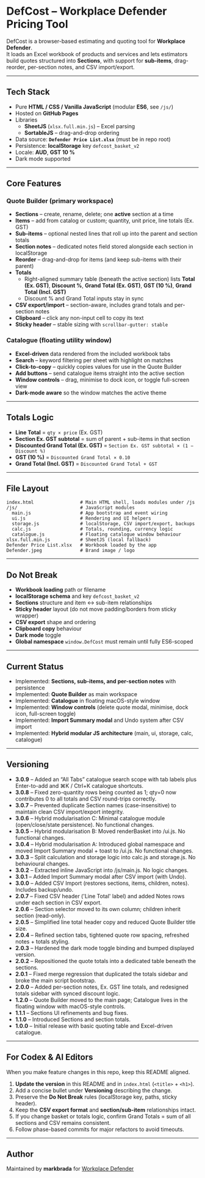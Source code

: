 # DefCost – Workplace Defender Pricing Tool

DefCost is a browser-based estimating and quoting tool for **Workplace Defender**.  
It loads an Excel workbook of products and services and lets estimators build quotes structured into **Sections**, with support for **sub-items**, drag-reorder, per-section notes, and CSV import/export.

---

## Tech Stack

- Pure **HTML / CSS / Vanilla JavaScript** (modular **ES6**, see `/js/`)
- Hosted on **GitHub Pages**
- Libraries  
  - **SheetJS** (`xlsx.full.min.js`) – Excel parsing  
  - **SortableJS** – drag-and-drop ordering
- Data source: **`Defender Price List.xlsx`** (must be in repo root)
- Persistence: **localStorage** key `defcost_basket_v2`
- Locale: **AUD**, **GST 10 %**
- Dark mode supported

---

## Core Features

### Quote Builder (primary workspace)

- **Sections** – create, rename, delete; one **active** section at a time  
- **Items** – add from catalog or custom; quantity, unit price, line totals (Ex. GST)  
- **Sub-items** – optional nested lines that roll up into the parent and section totals  
- **Section notes** – dedicated notes field stored alongside each section in localStorage  
- **Reorder** – drag-and-drop for items (and keep sub-items with their parent)  
- **Totals**
  - Right-aligned summary table (beneath the active section) lists **Total (Ex. GST)**, **Discount %**, **Grand Total (Ex. GST)**, **GST (10 %)**, **Grand Total (Incl. GST)**
  - Discount % and Grand Total inputs stay in sync  
- **CSV export/import** – section-aware, includes grand totals and per-section notes  
- **Clipboard** – click any non-input cell to copy its text  
- **Sticky header** – stable sizing with `scrollbar-gutter: stable`

### Catalogue (floating utility window)

- **Excel-driven** data rendered from the included workbook tabs  
- **Search** – keyword filtering per sheet with highlight on matches  
- **Click-to-copy** – quickly copies values for use in the Quote Builder  
- **Add buttons** – send catalogue items straight into the active section  
- **Window controls** – drag, minimise to dock icon, or toggle full-screen view  
- **Dark-mode aware** so the window matches the active theme

---

## Totals Logic

- **Line Total** = `qty × price` (Ex. GST)  
- **Section Ex. GST subtotal** = sum of parent + sub-items in that section  
- **Discounted Grand Total (Ex. GST)** = `Section Ex. GST subtotal × (1 − Discount %)`  
- **GST (10 %)** = `Discounted Grand Total × 0.10`  
- **Grand Total (Incl. GST)** = `Discounted Grand Total + GST`

---

## File Layout

```
index.html                 # Main HTML shell, loads modules under /js
/js/                       # JavaScript modules
  main.js                  # App bootstrap and event wiring
  ui.js                    # Rendering and UI helpers
  storage.js               # localStorage, CSV import/export, backups
  calc.js                  # Totals, rounding, currency logic
  catalogue.js             # Floating catalogue window behaviour
xlsx.full.min.js           # SheetJS (local fallback)
Defender Price List.xlsx   # Workbook loaded by the app
Defender.jpeg              # Brand image / logo
```

---

## Do Not Break

- **Workbook loading** path or filename  
- **localStorage schema** and key `defcost_basket_v2`  
- **Sections** structure and item ↔ sub-item relationships  
- **Sticky header** layout (do not move padding/borders from sticky wrapper)  
- **CSV export** shape and ordering  
- **Clipboard copy** behaviour  
- **Dark mode** toggle  
- **Global namespace** `window.DefCost` must remain until fully ES6-scoped  

---

## Current Status

- Implemented: **Sections, sub-items, and per-section notes** with persistence  
- Implemented: **Quote Builder** as main workspace  
- Implemented: **Catalogue** in floating macOS-style window  
- Implemented: **Window controls** (delete quote modal, minimise, dock icon, full-screen toggle)  
- Implemented: **Import Summary modal** and Undo system after CSV import  
- Implemented: **Hybrid modular JS architecture** (main, ui, storage, calc, catalogue)

---

## Versioning

- **3.0.9** – Added an “All Tabs” catalogue search scope with tab labels plus Enter-to-add and ⌘K / Ctrl+K catalogue shortcuts.
- **3.0.8** – Fixed zero-quantity rows being counted as 1; qty=0 now contributes 0 to all totals and CSV round-trips correctly.
- **3.0.7** – Prevented duplicate Section names (case-insensitive) to maintain clean CSV import/export integrity.
- **3.0.6** – Hybrid modularisation C: Minimal catalogue module (open/close/state persistence). No functional changes.
- **3.0.5** – Hybrid modularisation B: Moved renderBasket into /ui.js. No functional changes.  
- **3.0.4** – Hybrid modularisation A: Introduced global namespace and moved Import Summary modal + toast to /ui.js. No functional changes.  
- **3.0.3** – Split calculation and storage logic into calc.js and storage.js. No behavioural changes.  
- **3.0.2** – Extracted inline JavaScript into /js/main.js. No logic changes.  
- **3.0.1** – Added Import Summary modal after CSV import (with Undo).  
- **3.0.0** – Added CSV Import (restores sections, items, children, notes). Includes backup/undo.  
- **2.0.7** – Fixed CSV header ('Line Total' label) and added Notes rows under each section in CSV export.  
- **2.0.6** – Section selector moved to its own column; children inherit section (read-only).  
- **2.0.5** – Simplified line total header copy and reduced Quote Builder title size.  
- **2.0.4** – Refined section tabs, tightened quote row spacing, refreshed notes + totals styling.  
- **2.0.3** – Hardened the dark mode toggle binding and bumped displayed version.  
- **2.0.2** – Repositioned the quote totals into a dedicated table beneath the sections.  
- **2.0.1** – Fixed merge regression that duplicated the totals sidebar and broke the main script bootstrap.  
- **2.0.0** – Added per-section notes, Ex. GST line totals, and redesigned totals sidebar with synced discount logic.  
- **1.2.0** – Quote Builder moved to the main page; Catalogue lives in the floating window with macOS-style controls.  
- **1.1.1** – Sections UI refinements and bug fixes.  
- **1.1.0** – Introduced Sections and section totals.  
- **1.0.0** – Initial release with basic quoting table and Excel-driven catalogue.

---

## For Codex & AI Editors

When you make feature changes in this repo, keep this README aligned.

1. **Update the version** in this README and in `index.html` (`<title>` + `<h1>`).  
2. Add a concise bullet under **Versioning** describing the change.  
3. Preserve the **Do Not Break** rules (localStorage key, paths, sticky header).  
4. Keep the **CSV export format** and **section/sub-item** relationships intact.  
5. If you change basket or totals logic, confirm Grand Totals = sum of all sections and CSV remains consistent.  
6. Follow phase-based commits for major refactors to avoid timeouts.

---

## Author

Maintained by **markbrada** for [Workplace Defender](https://workplacedefender.com.au)
